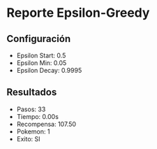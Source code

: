 # Reporte Epsilon-Greedy
## Configuración
- Epsilon Start: 0.5
- Epsilon Min: 0.05
- Epsilon Decay: 0.9995

## Resultados
- Pasos: 33
- Tiempo: 0.00s
- Recompensa: 107.50
- Pokemon: 1
- Exito: SI
